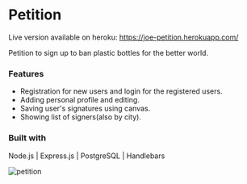 # **Petition**

Live version available on heroku:
https://joe-petition.herokuapp.com/

Petition to sign up to ban plastic bottles for the better world.

### Features
* Registration for new users and login for the registered users.
* Adding personal profile and editing.
* Saving user's signatures using canvas.
* Showing list of signers(also by city).

### Built with
Node.js | Express.js | PostgreSQL | Handlebars

![petition](/petition.gif)

